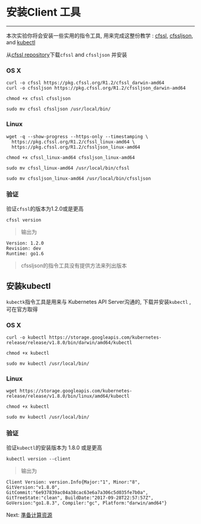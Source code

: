
# 安装Client 工具

---

本次实验你将会安装一些实用的指令工具, 用来完成这整份教学 :  [cfssl](https://github.com/cloudflare/cfssl), [cfssljson](https://github.com/cloudflare/cfssl), and [kubectl](https://kubernetes.io/docs/tasks/tools/install-kubectl)

从[cfssl repository](https://pkg.cfssl.org)下载`cfssl` and `cfssljson` 并安装

### OS X

```
curl -o cfssl https://pkg.cfssl.org/R1.2/cfssl_darwin-amd64
curl -o cfssljson https://pkg.cfssl.org/R1.2/cfssljson_darwin-amd64
```

```
chmod +x cfssl cfssljson
```

```
sudo mv cfssl cfssljson /usr/local/bin/
```

### Linux

```
wget -q --show-progress --https-only --timestamping \
  https://pkg.cfssl.org/R1.2/cfssl_linux-amd64 \
  https://pkg.cfssl.org/R1.2/cfssljson_linux-amd64
```

```
chmod +x cfssl_linux-amd64 cfssljson_linux-amd64
```

```
sudo mv cfssl_linux-amd64 /usr/local/bin/cfssl
```

```
sudo mv cfssljson_linux-amd64 /usr/local/bin/cfssljson
```

### 验证

验证`cfssl`的版本为1.2.0或是更高

```
cfssl version
```

> 输出为

```
Version: 1.2.0
Revision: dev
Runtime: go1.6
```
> cfssljson的指令工具没有提供方法来列出版本

## 安装kubectl

`kubectk`指令工具是用来与 Kubernetes API Server沟通的, 下载并安装`kubectl` ,可在官方取得
### OS X

```
curl -o kubectl https://storage.googleapis.com/kubernetes-release/release/v1.8.0/bin/darwin/amd64/kubectl
```

```
chmod +x kubectl
```

```
sudo mv kubectl /usr/local/bin/
```

### Linux

```
wget https://storage.googleapis.com/kubernetes-release/release/v1.8.0/bin/linux/amd64/kubectl
```

```
chmod +x kubectl
```

```
sudo mv kubectl /usr/local/bin/
```

### 验证

验证`kubectl`的安装版本为 1.8.0 或是更高
```
kubectl version --client
```

> 输出为

```
Client Version: version.Info{Major:"1", Minor:"8", GitVersion:"v1.8.0", GitCommit:"6e937839ac04a38cac63e6a7a306c5d035fe7b0a", GitTreeState:"clean", BuildDate:"2017-09-28T22:57:57Z", GoVersion:"go1.8.3", Compiler:"gc", Platform:"darwin/amd64"}
```

Next: [準备计算资源](03-compute-resources.md)
